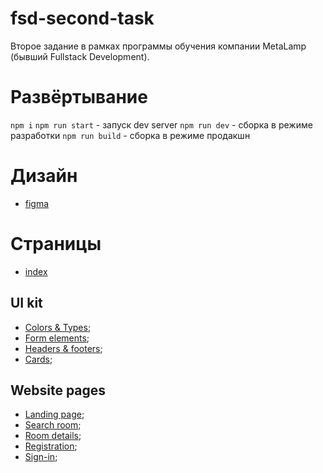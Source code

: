 # fsd-second-task
Второе задание в рамках программы обучения компании MetaLamp (бывший Fullstack Development).
# Развёртывание
`npm i`
`npm run start` - запуск dev server
`npm run dev` - сборка в режиме разработки
`npm run build` - сборка в режиме продакшн
# Дизайн
+ [figma](https://www.figma.com/file/MumYcKVk9RkKZEG6dR5E3A/MetaLamp-(former-FSD)-frontend-education-program.-The-2nd-task?node-id=0%3A1)
# Страницы
+ [index](https://ftigran.github.io/pages/Toxin/)
 ## UI kit
+ [Colors & Types](https://ftigran.github.io/pages/Toxin/colors-and-type.html);
+ [Form elements](https://ftigran.github.io/pages/Toxin/form-elements.html);
+ [Headers & footers](https://ftigran.github.io/pages/Toxin/headers-and-footers.html);
+ [Cards](https://ftigran.github.io/pages/Toxin/cards.html);
## Website pages
+ [Landing page](https://ftigran.github.io/pages/Toxin/landing-page.html);
+ [Search room](https://ftigran.github.io/pages/Toxin/search-room.html);
+ [Room details](https://ftigran.github.io/pages/Toxin/room-details.html);
+ [Registration](https://ftigran.github.io/pages/Toxin/registration.html);
+ [Sign-in](https://ftigran.github.io/pages/Toxin/sign-in.html);
